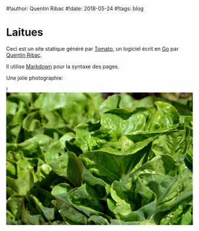 #!author: Quentin Ribac
#!date: 2018-05-24
#!tags: blog

# Laitues
Ceci est un site statique généré par [Tomato](https://github.com/ribacq/tomato), un logiciel écrit en [Go](https://golang.org) par [Quentin Ribac](https://github.com/ribacq).

Il utilise [Markdown](/markdown.html) pour la syntaxe des pages.

Une jolie photographie:

!![laitues](/media/img/laitues.jpg)
